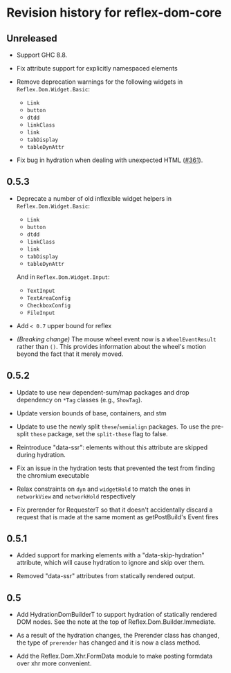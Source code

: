 # Revision history for reflex-dom-core

## Unreleased

* Support GHC 8.8.

* Fix attribute support for explicitly namespaced elements

* Remove deprecation warnings for the following widgets in
  `Reflex.Dom.Widget.Basic`:

   * `Link`
   * `button`
   * `dtdd`
   * `linkClass`
   * `link`
   * `tabDisplay`
   * `tableDynAttr`

* Fix bug in hydration when dealing with unexpected HTML ([#361](https://github.com/reflex-frp/reflex-dom/pull/361)).

## 0.5.3

* Deprecate a number of old inflexible widget helpers in `Reflex.Dom.Widget.Basic`:

   * `Link`
   * `button`
   * `dtdd`
   * `linkClass`
   * `link`
   * `tabDisplay`
   * `tableDynAttr`

  And in `Reflex.Dom.Widget.Input`:

   * `TextInput`
   * `TextAreaConfig`
   * `CheckboxConfig`
   * `FileInput`

 * Add `< 0.7` upper bound for reflex

* *(Breaking change)* The mouse wheel event now is a `WheelEventResult` rather than `()`.
  This provides information about the wheel's motion beyond the fact that it merely moved.

## 0.5.2

* Update to use new dependent-sum/map packages and drop dependency on `*Tag` classes (e.g., `ShowTag`).

* Update version bounds of base, containers, and stm

* Update to use the newly split `these`/`semialign` packages. To use the pre-split `these` package, set the `split-these` flag to false.

* Reintroduce "data-ssr": elements without this attribute are skipped during
  hydration.

* Fix an issue in the hydration tests that prevented the test from finding the chromium executable

* Relax constraints on `dyn` and `widgetHold` to match the ones in `networkView` and `networkHold` respectively

* Fix prerender for RequesterT so that it doesn't accidentally discard a request that is made at the same moment as getPostBuild's Event fires

## 0.5.1

* Added support for marking elements with a "data-skip-hydration" attribute, which will cause hydration to ignore and skip over them.

* Removed "data-ssr" attributes from statically rendered output.

## 0.5

* Add HydrationDomBuilderT to support hydration of statically rendered DOM nodes. See the note at the top of Reflex.Dom.Builder.Immediate.

* As a result of the hydration changes, the Prerender class has changed, the type of `prerender` has changed and it is now a class method.

* Add the Reflex.Dom.Xhr.FormData module to make posting formdata over xhr more convenient.
